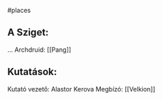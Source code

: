 #places

## A Sziget:
...
Archdruid: [[Pang]]
## Kutatások:
Kutató vezető: Alastor Kerova
Megbízó: [[Velkion]]
